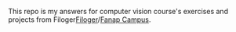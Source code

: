 This repo is my answers for computer vision course's exercises and projects from Filoger[Filoger](https://filoger.com/)/[Fanap Campus](https://fanapcampus.com/).

